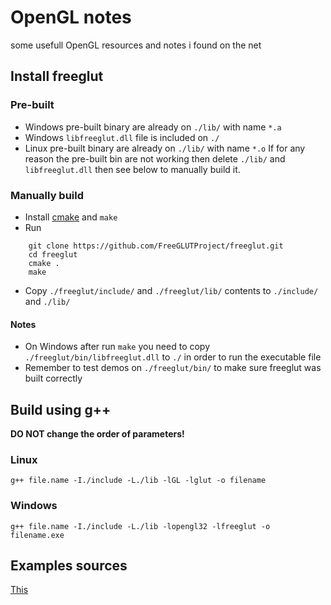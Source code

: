 # OpenGL notes
some usefull OpenGL resources and notes i found on the net

## Install freeglut
### Pre-built
- Windows pre-built binary are already on `./lib/` with name `*.a`
- Windows `libfreeglut.dll` file is included on `./`
- Linux pre-built binary are already on `./lib/` with name `*.o`
If for any reason the pre-built bin are not working then delete `./lib/` and `libfreeglut.dll` then see below to manually build it.
### Manually build
- Install [cmake](https://cmake.org/) and `make`
- Run
```
    git clone https://github.com/FreeGLUTProject/freeglut.git
    cd freeglut
    cmake .
    make
```
- Copy `./freeglut/include/` and `./freeglut/lib/` contents to `./include/` and `./lib/`
#### Notes
- On Windows after run `make` you need to copy `./freeglut/bin/libfreeglut.dll` to `./` in order to run the executable file
- Remember to test demos on `./freeglut/bin/` to make sure freeglut was built correctly

## Build using g++
**DO NOT change the order of parameters!**
### Linux
`g++ file.name -I./include -L./lib -lGL -lglut -o filename`
### Windows
`g++ file.name -I./include -L./lib -lopengl32 -lfreeglut -o filename.exe`

## Examples sources
[This](https://cs.lmu.edu/~ray/notes/openglexamples/)
